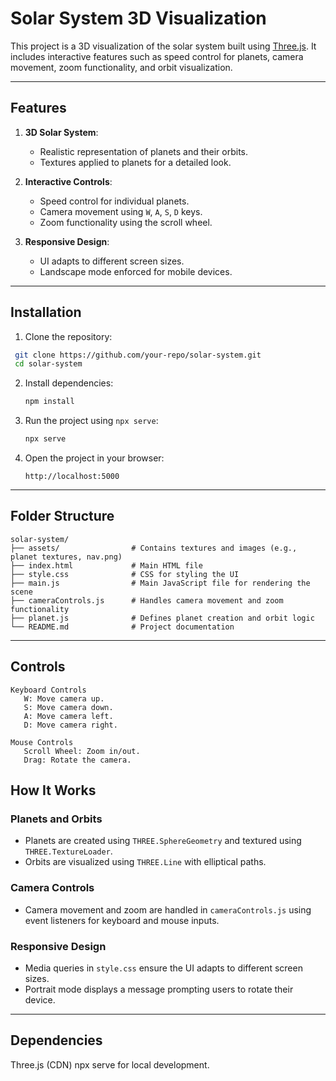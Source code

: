 # Solar System 3D Visualization

This project is a 3D visualization of the solar system built using [Three.js](https://threejs.org/). It includes interactive features such as speed control for planets, camera movement, zoom functionality, and orbit visualization.

---

## Features

1. **3D Solar System**:
   - Realistic representation of planets and their orbits.
   - Textures applied to planets for a detailed look.

2. **Interactive Controls**:
   - Speed control for individual planets.
   - Camera movement using `W`, `A`, `S`, `D` keys.
   - Zoom functionality using the scroll wheel.

3. **Responsive Design**:
   - UI adapts to different screen sizes.
   - Landscape mode enforced for mobile devices.

---

## Installation

1. Clone the repository:
  ```bash
   git clone https://github.com/your-repo/solar-system.git
   cd solar-system
  ````

2. Install dependencies:

   ```bash
   npm install
   ```

3. Run the project using `npx serve`:

   ```bash
   npx serve
   ```

4. Open the project in your browser:

   ```
   http://localhost:5000
   ```

---

## Folder Structure

```
solar-system/
├── assets/                # Contains textures and images (e.g., planet textures, nav.png)
├── index.html             # Main HTML file
├── style.css              # CSS for styling the UI
├── main.js                # Main JavaScript file for rendering the scene
├── cameraControls.js      # Handles camera movement and zoom functionality
├── planet.js              # Defines planet creation and orbit logic
└── README.md              # Project documentation
```

---

## Controls
   ```
   Keyboard Controls
      W: Move camera up.
      S: Move camera down.
      A: Move camera left.
      D: Move camera right.

   Mouse Controls
      Scroll Wheel: Zoom in/out.
      Drag: Rotate the camera.
   ```

## How It Works

### Planets and Orbits

* Planets are created using `THREE.SphereGeometry` and textured using `THREE.TextureLoader`.
* Orbits are visualized using `THREE.Line` with elliptical paths.

### Camera Controls

* Camera movement and zoom are handled in `cameraControls.js` using event listeners for keyboard and mouse inputs.

### Responsive Design

* Media queries in `style.css` ensure the UI adapts to different screen sizes.
* Portrait mode displays a message prompting users to rotate their device.

---

## Dependencies
Three.js (CDN)
npx serve for local development.
